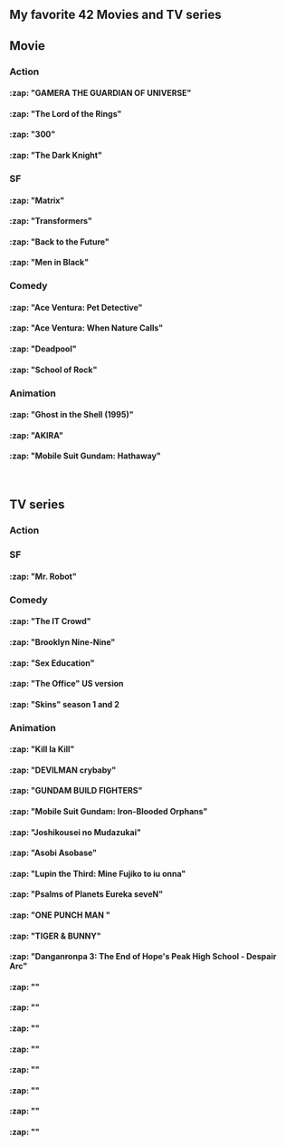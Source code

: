 <h2> My favorite 42 Movies and TV series </h2>


<h2> Movie </h2>

<h3> Action </h3>

<h4>:zap: "GAMERA THE GUARDIAN OF UNIVERSE" </h4>

<h4>:zap: "The Lord of the Rings" </h4>

<h4>:zap: "300" </h4>

<h4>:zap: "The Dark Knight" </h4>

<h3> SF </h3>

<h4>:zap: "Matrix" </h4>

<h4>:zap: "Transformers" </h4>

<h4>:zap: "Back to the Future" </h4>

<h4>:zap: "Men in Black" </h4>


<h3> Comedy </h3>

<h4>:zap: "Ace Ventura: Pet Detective" </h4>

<h4>:zap: "Ace Ventura: When Nature Calls" </h4>

<h4>:zap: "Deadpool" </h4>

<h4>:zap: "School of Rock" </h4>


<h3> Animation </h3>

<h4>:zap: "Ghost in the Shell (1995)"</h4>

<h4>:zap: "AKIRA"</h4>

<h4>:zap: "Mobile Suit Gundam: Hathaway"</h4>


<br>
<h2> TV series </h2>


<h3> Action </h3>

<h3> SF </h3>

<h4>:zap: "Mr. Robot"</h4>


<h3> Comedy </h3>

<h4>:zap: "The IT Crowd"</h4>

<h4>:zap: "Brooklyn Nine-Nine"</h4>

<h4>:zap: "Sex Education"</h4>

<h4>:zap: "The Office" US version </h4>

<h4>:zap: "Skins" season 1 and 2 </h4>



<h3> Animation </h3>

<h4>:zap: "Kill la Kill" </h4>

<h4>:zap: "DEVILMAN crybaby" </h4>

<h4>:zap: "GUNDAM BUILD FIGHTERS" </h4>

<h4>:zap: "Mobile Suit Gundam: Iron-Blooded Orphans" </h4>

<h4>:zap: "Joshikousei no Mudazukai" </h4>

<h4>:zap: "Asobi Asobase" </h4>

<h4>:zap: "Lupin the Third: Mine Fujiko to iu onna" </h4>

<h4>:zap: "Psalms of Planets Eureka seveN" </h4>

<h4>:zap: "ONE PUNCH MAN " </h4>

<h4>:zap: "TIGER & BUNNY" </h4>

<h4>:zap: "Danganronpa 3: The End of Hope's Peak High School - Despair Arc" </h4>




<h4>:zap: "" </h4>
<h4>:zap: "" </h4>
<h4>:zap: "" </h4>
<h4>:zap: "" </h4>
<h4>:zap: "" </h4>
<h4>:zap: "" </h4>
<h4>:zap: "" </h4>
<h4>:zap: "" </h4>



